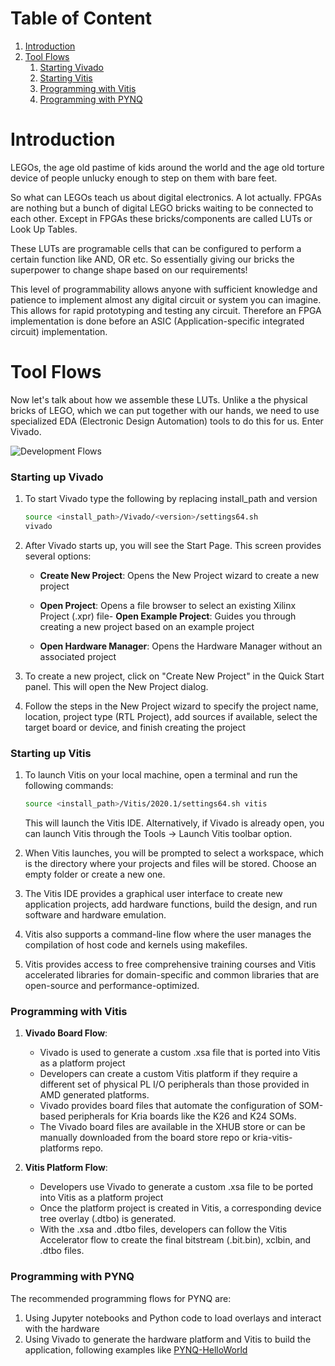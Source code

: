 # Table of Content
1. [Introduction](#introduction)
2. [Tool Flows](#tool-flows)
	1. [Starting Vivado](#starting-ip-vivado)
	2. [Starting Vitis](#starting-up-vitis)
	3. [Programming with Vitis](#programming-with-vitis)
	4. [Programming with PYNQ](#programming-with-pynq)

# Introduction
<p>
LEGOs, the age old pastime of kids around the world and the age old torture device of people unlucky enough to step on them with bare feet.
</p>

<p>
So what can LEGOs teach us about digital electronics. A lot actually. FPGAs are nothing but a bunch of digital LEGO bricks waiting to be connected to each other. Except in FPGAs these bricks/components are called LUTs or Look Up Tables. </p>

<p>
These LUTs are programable cells that can be configured to perform a certain function like AND, OR etc. So essentially giving our bricks the superpower to change shape based on our requirements!
</p>

<p>
This level of programmability allows anyone with sufficient knowledge and patience to implement almost any digital circuit or system you can imagine. This allows for rapid prototyping and testing any circuit. Therefore an FPGA implementation is done before an ASIC (Application-specific integrated circuit) implementation. 
</p>

# Tool Flows
<p>
Now let's talk about how we assemble these LUTs. Unlike a the physical bricks of LEGO, which we can put together with our hands, we need to use specialized EDA (Electronic Design Automation) tools to do this for us. Enter Vivado.
</p>

![Development Flows](Xilinx_Development_Flow.png)
### Starting up Vivado
1. To start Vivado type the following by replacing install_path and version
	```sh
	source <install_path>/Vivado/<version>/settings64.sh 
	vivado
	```
2. After Vivado starts up, you will see the Start Page. This screen provides several options:

	- **Create New Project**: Opens the New Project wizard to create a new project

	- **Open Project**: Opens a file browser to select an existing Xilinx Project (.xpr) file- **Open Example Project**: Guides you through creating a new project based on an example project

	- **Open Hardware Manager**: Opens the Hardware Manager without an associated project

3. To create a new project, click on "Create New Project" in the Quick Start panel. This will open the New Project dialog.
4. Follow the steps in the New Project wizard to specify the project name, location, project type (RTL Project), add sources if available, select the target board or device, and finish creating the project

### Starting up Vitis
1. To launch Vitis on your local machine, open a terminal and run the following commands:
	```sh
	source <install_path>/Vitis/2020.1/settings64.sh vitis
	```

	This will launch the Vitis IDE. Alternatively, if Vivado is already open, you can launch Vitis through the Tools → Launch Vitis toolbar option.
	
2. When Vitis launches, you will be prompted to select a workspace, which is the directory where your projects and files will be stored. Choose an empty folder or create a new one.

3. The Vitis IDE provides a graphical user interface to create new application projects, add hardware functions, build the design, and run software and hardware emulation.

4. Vitis also supports a command-line flow where the user manages the compilation of host code and kernels using makefiles.

5. Vitis provides access to free comprehensive training courses and Vitis accelerated libraries for domain-specific and common libraries that are open-source and performance-optimized.
### Programming with Vitis
1. **Vivado Board Flow**:
	- Vivado is used to generate a custom .xsa file that is ported into Vitis as a platform project
	- Developers can create a custom Vitis platform if they require a different set of physical PL I/O peripherals than those provided in AMD generated platforms.
	- Vivado provides board files that automate the configuration of SOM-based peripherals for Kria boards like the K26 and K24 SOMs.
	- The Vivado board files are available in the XHUB store or can be manually downloaded from the board store repo or kria-vitis-platforms repo.
    
2. **Vitis Platform Flow**:
    - Developers use Vivado to generate a custom .xsa file to be ported into Vitis as a platform project
	- Once the platform project is created in Vitis, a corresponding device tree overlay (.dtbo) is generated.
	- With the .xsa and .dtbo files, developers can follow the Vitis Accelerator flow to create the final bitstream (.bit.bin), xclbin, and .dtbo files.

### Programming with PYNQ
The recommended programming flows for PYNQ are:
1. Using Jupyter notebooks and Python code to load overlays and interact with the hardware
2. Using Vivado to generate the hardware platform and Vitis to build the application, following examples like [PYNQ-HelloWorld](https://github.com/Xilinx/PYNQ-HelloWorld)

